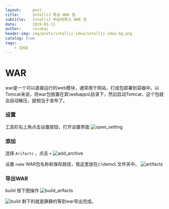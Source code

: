 ```yaml
---
layout:     post
title:      IntelliJ 导出 WAR 包
subtitle:   IntelliJ 中如何导入 WAR 包
date:       2019-03-11
author:     ricebai
header-img: img/posts/intellij-idea/intellij-idea-bg.png
catalog: true
tags:
    - IDEA
---
```

# WAR

war是一个可以直接运行的web模块，通常用于网站，打成包部署到容器中。以Tomcat来说，将war包放置在其\webapps\目录下，然后启动Tomcat，这个包就会自动解压，就相当于发布了。

### 设置

工具栏右上角点击设置按钮，打开设置界面
![open_setting](https://ricebai.github.io/img/posts/war/open_seting.jpg)

### 添加

选择 `Arifacts` ，点击 `+` 
![add_archive](https://ricebai.github.io/img/posts/war/add_archive.jpg)

设置 `name` WAR包名称和保存路径，我这里放在c:\demo\ 文件夹中。
![artifacts](https://ricebai.github.io/img/posts/war/artifacts.jpg)

### 导出WAR
build 按下图操作
![build_arifacts](https://ricebai.github.io/img/posts/war/build_arifacts.jpg)


![build](https://ricebai.github.io/img/posts/war/build.jpg)
剩下的就是静静的等到war导出完成。